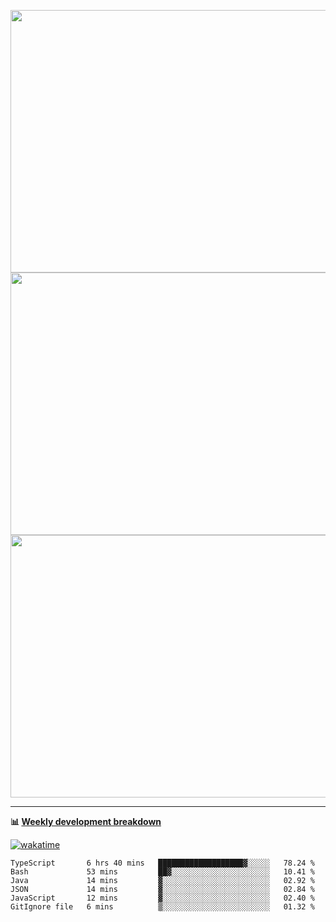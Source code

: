 <p float="left" align="middle"><img src="https://user-images.githubusercontent.com/56089155/195064669-12bd89bb-53c9-44b1-9fd8-993f93f585e1.png" width="600px" height="420px">
<img src="https://user-images.githubusercontent.com/56089155/195064706-c37aa3c8-f669-46c9-abba-1eadcbb910c5.png" width="600px" height="420px">
<img src="https://user-images.githubusercontent.com/56089155/195064753-0de674c7-4fc7-4831-a8a5-402e19cc77be.png" width="600px" height="420px"></p>

<hr />

**📊 [Weekly development breakdown](https://wakatime.com/@Ari24)**

[![wakatime](https://wakatime.com/badge/user/ca34c016-707f-4382-84cf-1823913a1423.svg)](https://wakatime.com/@ca34c016-707f-4382-84cf-1823913a1423)

<!--START_SECTION:waka-->

```text
TypeScript       6 hrs 40 mins   ███████████████████▓░░░░░   78.24 %
Bash             53 mins         ██▓░░░░░░░░░░░░░░░░░░░░░░   10.41 %
Java             14 mins         ▓░░░░░░░░░░░░░░░░░░░░░░░░   02.92 %
JSON             14 mins         ▓░░░░░░░░░░░░░░░░░░░░░░░░   02.84 %
JavaScript       12 mins         ▓░░░░░░░░░░░░░░░░░░░░░░░░   02.40 %
GitIgnore file   6 mins          ▒░░░░░░░░░░░░░░░░░░░░░░░░   01.32 %
```

<!--END_SECTION:waka-->
